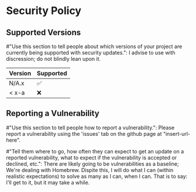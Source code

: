 # Security Policy

## Supported Versions

#"Use this section to tell people about which versions of your project are currently being supported with security updates.":
I advise to use with discression; do not blindly lean upon it.

| Version | Supported          |
| ------- | ------------------ |
| N/A.x   | :white_check_mark: |
| < x-a   | :x:                |

## Reporting a Vulnerability

#"Use this section to tell people how to report a vulnerability.":
Please report a vulnerability using the 'issues' tab on the github page at "insert-url-here".

#"Tell them where to go, how often they can expect to get an update on a reported vulnerability, what to expect if the vulnerability is accepted or declined, etc.":
There are likely going to be vulnerabilities as a baseline; We're dealing with Homebrew.
Dispite this, I will do what I can (within realistic expectations) to solve as many as I can, when I can.
That is to say: I'll get to it, but it may take a while.
